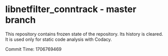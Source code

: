 # libnetfilter_conntrack - master branch

This repository contains frozen state of the repository.
Its history is cleared. It is used only for static code
analysis with Codacy.

Commit Time: 1706769469